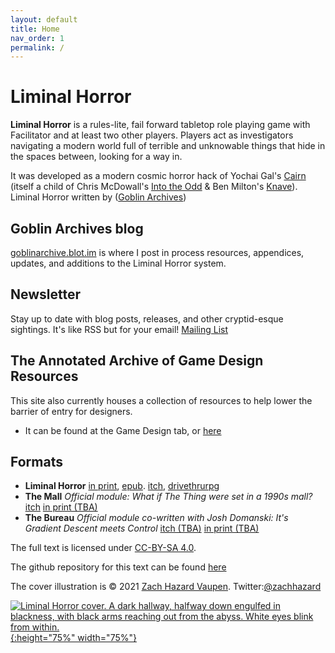 ```yaml
---
layout: default
title: Home
nav_order: 1
permalink: /
---
```



# Liminal Horror

**Liminal Horror**  is a rules-lite, fail forward tabletop role playing game with Facilitator and at least two other players. Players act as investigators navigating a modern world full of terrible and unknowable things that hide in the spaces between, looking for a way in.

It was developed as a modern cosmic horror hack of Yochai Gal's [Cairn](https://yochaigal.itch.io/cairn) (itself a child of Chris McDowall's [Into the Odd](https://chrismcdee.itch.io/) & Ben Milton's [Knave](https://questingbeast.itch.io/knave)). Liminal Horror written by ([Goblin Archives](https://twitter.com/goblin_archives))

## Goblin Archives blog
[goblinarchive.blot.im](https://goblinarchives.blot.im/) is where I post in process resources, appendices, updates, and additions to the Liminal Horror system.

## Newsletter
Stay up to date with blog posts, releases, and other cryptid-esque sightings. It's like RSS but for your email! [Mailing List](https://tinyletter.com/GoblinArchives)

## The Annotated Archive of Game Design Resources
This site also currently houses a collection of resources to help lower the barrier of entry for designers.
- It can be found at the Game Design tab, or [here](https://goblinarchives.github.io/LiminalHorror/Game%20Design/)

## Formats
- **Liminal Horror** [in print](https://www.exaltedfuneral.com/products/liminal-horror-pdf), [epub](https://drive.google.com/file/d/10f8Q4jC3yQdbTUKx1DqIaHXEkdBWw-Cg/view?usp=sharing). [itch](https://goblinarchives.itch.io/), [drivethrurpg](https://www.drivethrurpg.com/product/366656/Liminal-Horror)
- **The Mall** *Official module: What if The Thing were set in a 1990s mall?* <u>[itch](https://goblinarchives.itch.io/the-mall)</u>   <u>in print (TBA)</u>
- **The Bureau** *Official module co-written with Josh Domanski: It's Gradient Descent meets Control* <u>itch (TBA)</u>   <u>in print (TBA)</u>

The full text is licensed under [CC-BY-SA 4.0](https://creativecommons.org/licenses/by-sa/4.0/).

The github repository for this text can be found [here](https://github.com/GoblinArchives/LiminalHorror)

The cover illustration is © 2021 [Zach Hazard Vaupen](https://emo-sludge.com/). Twitter:[@zachhazard](https://twitter.com/zachhazard)


<p></p>

[![Liminal Horror cover. A dark hallway, halfway down engulfed in blackness, with black arms reaching out from the abyss. White eyes blink from within.](/LiminalHorror/img/liminalhorrorcover.png "Click to embiggen"){:height="75%" width="75%"}](/LiminalHorror/img/liminalhorrorcover.png)
